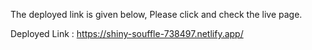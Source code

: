 The deployed link is given below, Please click and check the live page.

Deployed Link : https://shiny-souffle-738497.netlify.app/
